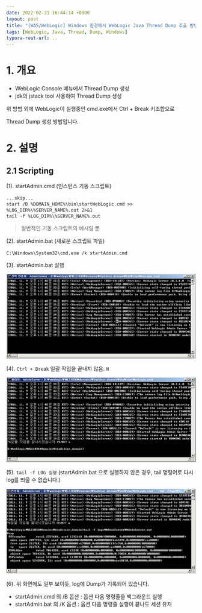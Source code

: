 ```yaml
---
date: 2022-02-21 16:44:14 +0900
layout: post
title: "[WAS/WebLogic] Windows 환경에서 WebLogic Java Thread Dump 추출 방법"
tags: [WebLogic, Java, Thread, Dump, Windows]
typora-root-url: ..
---
```



# 1. 개요
* WebLogic Console 메뉴에서 Thread Dump 생성
* jdk의 jstack tool 사용하여 Thread Dump 생성

위 방법 외에 WebLogic이 실행중인 cmd.exe에서 Ctrl + Break 키조합으로

Thread Dump 생성 방법입니다.

# 2. 설명

## 2.1 Scripting

(1). startAdmin.cmd (인스턴스 기동 스크립트)

```shell
...skip...
start /B %DOMAIN_HOME%\bin\startWebLogic.cmd >> %LOG_DIR%\%SERVER_NAME%.out 2>&1
tail -f %LOG_DIR%\%SERVER_NAME%.out
```

> 일반적인 기동 스크립트의 예시일 뿐



(2). startAdmin.bat (새로운 스크립트 파일)

```shell
C:\Windows\System32\cmd.exe /k startAdmin.cmd
```



(3). startAdmin.bat 실행

![JavaThreadDumpOnWindows_1](/../assets/posts/images/01-WebLogic/JavaThreadDumpOnWindows/JavaThreadDumpOnWindows_1.png)



(4). `Ctrl + Break` 일괄 작업을 끝내지 않음. `N`

![JavaThreadDumpOnWindows_2](/../assets/posts/images/01-WebLogic/JavaThreadDumpOnWindows/JavaThreadDumpOnWindows_2.png)



(5). `tail -f LOG 실행` (startAdmin.bat 으로 실행하지 않은 경우, tail 명령어로 다시 log를 띄울 수 없습니다.)

![JavaThreadDumpOnWindows_3](/../assets/posts/images/01-WebLogic/JavaThreadDumpOnWindows/JavaThreadDumpOnWindows_3.png)



(6). 위 화면에도 일부 보이듯, log에 Dump가 기록되어 있습니다.

* startAdmin.cmd 의 /B 옵션 : 옵션 다음 명령줄을 백그라운드 실행
* startAdmin.bat 의 /K 옵션 : 옵션 다음 명령줄 실행이 끝나도 세션 유지
